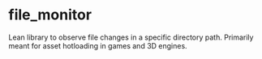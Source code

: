 # file_monitor
Lean library to observe file changes in a specific directory path. Primarily meant for asset hotloading in games and 3D engines.
